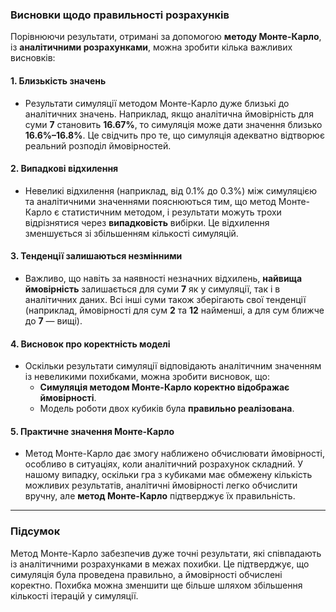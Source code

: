 ### Висновки щодо правильності розрахунків

Порівнюючи результати, отримані за допомогою **методу Монте-Карло**, із **аналітичними розрахунками**, можна зробити кілька важливих висновків:

#### 1. **Близькість значень**
- Результати симуляції методом Монте-Карло дуже близькі до аналітичних значень. Наприклад, якщо аналітична ймовірність для суми **7** становить **16.67%**, то симуляція може дати значення близько **16.6%–16.8%**. Це свідчить про те, що симуляція адекватно відтворює реальний розподіл ймовірностей.

#### 2. **Випадкові відхилення**
- Невеликі відхилення (наприклад, від 0.1% до 0.3%) між симуляцією та аналітичними значеннями пояснюються тим, що метод Монте-Карло є статистичним методом, і результати можуть трохи відрізнятися через **випадковість** вибірки. Це відхилення зменшується зі збільшенням кількості симуляцій.

#### 3. **Тенденції залишаються незмінними**
- Важливо, що навіть за наявності незначних відхилень, **найвища ймовірність** залишається для суми **7** як у симуляції, так і в аналітичних даних. Всі інші суми також зберігають свої тенденції (наприклад, ймовірності для сум **2** та **12** найменші, а для сум ближче до **7** — вищі).

#### 4. **Висновок про коректність моделі**
- Оскільки результати симуляції відповідають аналітичним значенням із невеликими похибками, можна зробити висновок, що:
  - **Симуляція методом Монте-Карло коректно відображає ймовірності**.
  - Модель роботи двох кубиків була **правильно реалізована**.

#### 5. **Практичне значення Монте-Карло**
- Метод Монте-Карло дає змогу наближено обчислювати ймовірності, особливо в ситуаціях, коли аналітичний розрахунок складний. У нашому випадку, оскільки гра з кубиками має обмежену кількість можливих результатів, аналітичні ймовірності легко обчислити вручну, але **метод Монте-Карло** підтверджує їх правильність.

---

### Підсумок
Метод Монте-Карло забезпечив дуже точні результати, які співпадають із аналітичними розрахунками в межах похибки. Це підтверджує, що симуляція була проведена правильно, а ймовірності обчислені коректно. Похибка можна зменшити ще більше шляхом збільшення кількості ітерацій у симуляції.
